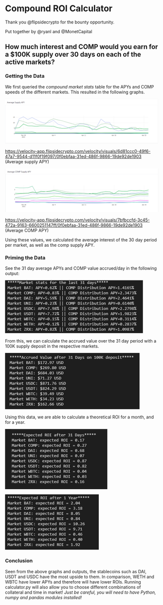 # Compound ROI Calculator

Thank you @flipsidecrypto for the bounty opportunity.

Put together by @ryanl and @MonetCapital

## How much interest and COMP would you earn for a $100K supply over 30 days on each of the active markets?

### Getting the Data
We first queried the *compound market stats* table for the APYs and COMP speeds of the different markets. This resulted in the following graphs.

![Supply](/outputs/apy-line.png)

https://velocity-app.flipsidecrypto.com/velocity/visuals/6d81ccc0-49f6-47a7-9544-d11f0f19f097/0f0ebfaa-31ed-486f-9866-19de92de1903
(Average supply APY)

![COMP](/outputs/comp-line.png)

https://velocity-app.flipsidecrypto.com/velocity/visuals/7bfbccfd-3c45-472a-9163-6600251147ff/0f0ebfaa-31ed-486f-9866-19de92de1903
(Average COMP APY)

Using these values, we calculated the average interest of the 30 day period per market, as well as the comp supply APY.

### Priming the Data
See the 31 day average APYs and COMP value accrued/day in the following output:

![Average APY and COMP](/outputs/market_interests.png)

From this, we can calculate the accrued value over the 31 day period with a 100K supply deposit in the respective markets.

![Value](/outputs/accrued_value.png)

Using this data, we are able to calculate a theoretical ROI for a month, and for a year.

![ROI Month](/outputs/roi_month.png)

![ROI Year](/outputs/roi_year.png)

### Conclusion
Seen from the above graphs and outputs, the stablecoins such as DAI, USDT and USDC have the most upside to them. In comparison, WETH and WBTC have lower APYs and therefore will have lower ROIs.
Running calculator.py will also allow you to choose different combinations of collateral and time in market! *Just be careful, you will need to have Python, numpy and pandas modules installed!*

